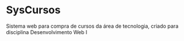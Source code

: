 # SysCursos
Sistema web para compra de cursos da área de tecnologia, criado para disciplina Desenvolvimento Web I
